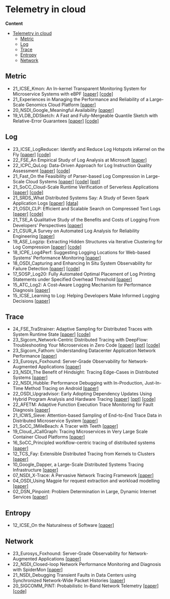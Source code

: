 # Telemetry in cloud

**Content**
- [Telemetry in cloud](#telemetry-in-cloud)
  - [Metric](#metric)
  - [Log](#log)
  - [Trace](#trace)
  - [Entropy](#entropy)
  - [Network](#network)

## Metric

- 21_ICSE_Kmon: An In-kernel Transparent Monitoring System for Microservice Systems with eBPF [[paper]](https://yuxiaoba.github.io/publication/kmon/kmon.pdf) [[code]](https://github.com/IntelligentDDS/Kmon)
- 21_Experiences in Managing the Performance and Reliability of a Large-Scale Genomics Cloud Platform [[paper]](https://www.usenix.org/conference/atc21/presentation/tong)
- 20_NSDI_Google_Meaningful Availability [[paper]](https://www.usenix.org/system/files/nsdi20spring_hauer_prepub.pdf)
- 19_VLDB_DDSketch: A Fast and Fully-Mergeable Quantile Sketch with Relative-Error Guarantees [[paper]](http://www.vldb.org/pvldb/vol12/p2195-masson.pdf) [[code]](https://github.com/DataDog/sketches-py)


## Log

- 23_ICSE_LogReducer: Identify and Reduce Log Hotspots inKernel on the Fly [[paper]](https://yuxiaoba.github.io/publication/logreducer22/logreducer22.pdf) [[code]](https://github.com/IntelligentDDS/LogReducer)
- 22_FSE_An Empirical Study of Log Analysis at Microsoft [[paper]](https://dl.acm.org/doi/abs/10.1145/3540250.3558963)
- 22_ICPC_QuLog: Data-Driven Approach for Log Instruction Quality Assessment [[paper]](https://arxiv.org/abs/2204.02618) [[code]](https://github.com/qulog/QuLog)
- 21_Fast_On the Feasibility of Parser-based Log Compression in Large-Scale Cloud Systems [[paper]](https://www.usenix.org/system/files/fast21-wei.pdf) [[code]](https://github.com/THUBear-wjy/LogReducer) [[ppt]](https://www.usenix.org/conference/fast21/presentation/wei)
- 21_SoCC_Cloud-Scale Runtime Verification of Serverless Applications [[paper]](https://ryzhyk.net/publications/socc-21.pdf) [[code]](https://github.com/kalevalp/watchtower)
- 21_SRDS_What Distributed Systems Say: A Study of Seven Spark Application Logs [[paper]](https://arxiv.org/pdf/2108.08395.pdf) [[data]](https://github.com/sgholamian/logging_cost)
- 21_OSDI_CLP: Efficient and Scalable Search on Compressed Text Logs [[paper]](https://www.usenix.org/conference/osdi21/presentation/rodrigues) [[code]](https://yscope.com/)
- 21_TSE_A Qualitative Study of the Beneﬁts and Costs of Logging From Developers’ Perspectives [[paper]](https://ieeexplore.ieee.org/document/8976297)
- 21_CSUR_A Survey on Automated Log Analysis for Reliability Engineering [[paper]](https://arxiv.org/pdf/2009.07237.pdf)
- 19_ASE_Logzip: Extracting Hidden Structures via Iterative Clustering for Log Compression [[paper]](https://arxiv.org/abs/1910.00409) [[code]](https://github.com/logpai/logzip)
- 18_ICPE_Log4Perf: Suggesting Logging Locations for Web-based Systems’ Performance Monitoring [[paper]](https://dl.acm.org/doi/10.1145/3184407.3184416)
- 18_OSDI_Capturing and Enhancing In Situ System Observability for Failure Detection [[paper]](https://www.usenix.org/system/files/osdi18-huang.pdf) [[code]](https://github.com/ryanphuang/panorama)
- 17_SOSP_Log20: Fully Automated Optimal Placement of Log Printing Statements under Specified Overhead Threshold [[paper]](https://dl.acm.org/doi/10.1145/3132747.3132778)
- 15_ATC_Log2: A Cost-Aware Logging Mechanism for Performance Diagnosis [[paper]](https://www.usenix.org/system/files/conference/atc15/atc15-paper-ding.pdf)
- 15_ICSE_Learning to Log: Helping Developers Make Informed Logging Decisions [[paper]](https://ieeexplore.ieee.org/document/7194593)


## Trace
- 24_FSE_TraStrainer: Adaptive Sampling for Distributed Traces with System Runtime State [[paper]](https://yuxiaoba.github.io/publication/trastariner/trastariner.pdf) [[code]](https://github.com/IntelligentDDS/TraStrainer)
- 23_Sigcom_Network-Centric Distributed Tracing with DeepFlow: Troubleshooting Your Microservices in Zero Code [[paper]](https://dl.acm.org/doi/10.1145/3603269.3604823) [[ppt]](http://yunshan-guangzhou.oss-cn-beijing.aliyuncs.com/yunshan-ticket/pdf/6120a52db4787b561ce7c8bb879741de_20230913090349.pdf) [[code]](https://github.com/deepflowio/deepflow)
- 23_Sigcom_Fathom: Understanding Datacenter Application Network Performance [[paper]](https://research.google/pubs/pub52634/)
- 23_Eurosys_Foxhound: Server-Grade Observability for Network-Augmented Applications [[paper]](https://dl.acm.org/doi/pdf/10.1145/3552326.3567502)
- 23_NSDI_The Benefit of Hindsight: Tracing Edge-Cases in Distributed Systems [[paper]](https://arxiv.org/pdf/2202.05769.pdf)
- 22_NSDI_Hubble: Performance Debugging with In-Production, Just-In-Time Method Tracing on Android [[paper]](https://www.usenix.org/conference/osdi22/presentation/luo)
- 22_OSDI_Upgradvisor: Early Adopting Dependency Updates Using Hybrid Program Analysis and Hardware Tracing [[paper]](https://www.usenix.org/system/files/osdi22-david.pdf) [[ppt]](https://www.usenix.org/system/files/osdi22_slides_david.pdf) [[code]](https://upgradvisor.github.io/)
- 22_AFETM: Adaptive Function Execution Trace Monitoring for Fault Diagnosis [[paper]](https://arxiv.org/pdf/2210.07486.pdf)
- 21_ICWS_Sieve: Attention-based Sampling of End-to-End Trace Data in Distributed Microservice System [[paper]](https://ieeexplore.ieee.org/abstract/document/9590295/)
- 21_SoCC_3MileBeach: A Tracer with Teeth [[paper]](https://aleckdarcy.github.io/3MileBeach_A_Tracer_with_Teeth.pdf)
- 19_Cloud_JCallGraph: Tracing Microservices in Very Large Scale Container Cloud Platforms [[paper]](https://dl.acm.org/doi/abs/10.1007/978-3-030-23502-4_20)
- 16_SoCC_Principled workﬂow-centric tracing of distributed systems [[paper]](https://dl.acm.org/doi/10.1145/2987550.2987568)
- 12_TCS_Fay: Extensible Distributed Tracing from Kernels to Clusters [[paper]](https://dl.acm.org/doi/10.1145/2382553.2382555)
- 10_Google_Dapper, a Large-Scale Distributed Systems Tracing Infrastructure [[paper]](https://static.googleusercontent.com/media/research.google.com/zh-CN//archive/papers/dapper-2010-1.pdf)
- 07_NSDI_X-Trace: A Pervasive Network Tracing Framework [[paper]](https://www.usenix.org/conference/nsdi-07/x-trace-pervasive-network-tracing-framework)
- 04_OSDI_Using Magpie for request extraction and workload modelling [[paper]](https://www.cs.columbia.edu/~junfeng/17sp-e6121/papers/magpie.pdf)
- 02_DSN_Pinpoint: Problem Determination in Large, Dynamic Internet Services [[paper]](https://ieeexplore.ieee.org/document/1029005)


## Entropy

- 12_ICSE_On the Naturalness of Software [[paper]](https://people.inf.ethz.ch/suz/publications/natural.pdf)

## Network
- 23_Eurosys_Foxhound: Server-Grade Observability for Network-Augmented Applications [[paper]](https://dl.acm.org/doi/pdf/10.1145/3552326.3567502)
- 22_NSDI_Closed-loop Network Performance Monitoring and Diagnosis with SpiderMon [[paper]](https://www.cs.rice.edu/~eugeneng/papers/NSDI22-SpiderMon.pdf)
- 21_NSDI_Debugging Transient Faults in Data Centers using Synchronized Network-Wide Packet Histories [[paper]](https://www.usenix.org/conference/nsdi21/presentation/kannan)
- 20_SIGCOMM_PINT: Probabilistic In-Band Network Telemetry [[paper]](https://dl.acm.org/doi/10.1145/3387514.3405894) [[code]](https://github.com/ProbabilisticINT)